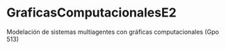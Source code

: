 # GraficasComputacionalesE2
Modelación de sistemas multiagentes con gráficas computacionales (Gpo 513)
